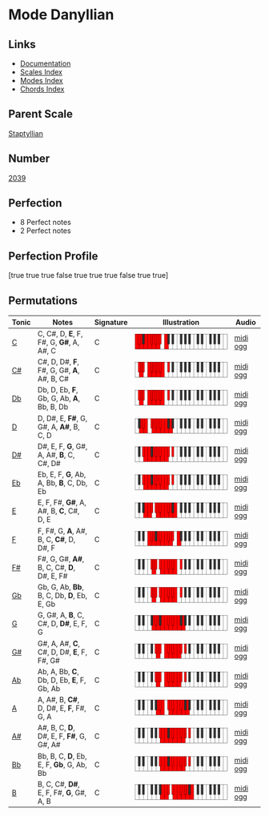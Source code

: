 # Mode Danyllian

## Links

- [Documentation](index.md)
- [Scales Index](Scales.md)
- [Modes Index](Modes.md)
- [Chords Index](Chords.md)

## Parent Scale

[Staptyllian](ScaleStaptyllian.md)

## Number

[2039](https://ianring.com/musictheory/scales/2039)

## Perfection

- 8 Perfect notes
- 2 Perfect notes

## Perfection Profile

[true true true false true true true false true true]

## Permutations

| Tonic | Notes | Signature | Illustration | Audio |
|-------|-------|-----------|--------------|-------|
| [C](ModeCNaturalDanyllian.md) | C, C#, D, **E**, F, F#, G, **G#**, A, A#, C | C | ![CNaturalDanyllian](ModeCNaturalDanyllian.png) | [midi](ModeCNaturalDanyllian.mid) [ogg](ModeCNaturalDanyllian.ogg) |
| [C#](ModeCSharpDanyllian.md) | C#, D, D#, **F**, F#, G, G#, **A**, A#, B, C# | C | ![CSharpDanyllian](ModeCSharpDanyllian.png) | [midi](ModeCSharpDanyllian.mid) [ogg](ModeCSharpDanyllian.ogg) |
| [Db](ModeDFlatDanyllian.md) | Db, D, Eb, **F**, Gb, G, Ab, **A**, Bb, B, Db | C | ![DFlatDanyllian](ModeDFlatDanyllian.png) | [midi](ModeDFlatDanyllian.mid) [ogg](ModeDFlatDanyllian.ogg) |
| [D](ModeDNaturalDanyllian.md) | D, D#, E, **F#**, G, G#, A, **A#**, B, C, D | C | ![DNaturalDanyllian](ModeDNaturalDanyllian.png) | [midi](ModeDNaturalDanyllian.mid) [ogg](ModeDNaturalDanyllian.ogg) |
| [D#](ModeDSharpDanyllian.md) | D#, E, F, **G**, G#, A, A#, **B**, C, C#, D# | C | ![DSharpDanyllian](ModeDSharpDanyllian.png) | [midi](ModeDSharpDanyllian.mid) [ogg](ModeDSharpDanyllian.ogg) |
| [Eb](ModeEFlatDanyllian.md) | Eb, E, F, **G**, Ab, A, Bb, **B**, C, Db, Eb | C | ![EFlatDanyllian](ModeEFlatDanyllian.png) | [midi](ModeEFlatDanyllian.mid) [ogg](ModeEFlatDanyllian.ogg) |
| [E](ModeENaturalDanyllian.md) | E, F, F#, **G#**, A, A#, B, **C**, C#, D, E | C | ![ENaturalDanyllian](ModeENaturalDanyllian.png) | [midi](ModeENaturalDanyllian.mid) [ogg](ModeENaturalDanyllian.ogg) |
| [F](ModeFNaturalDanyllian.md) | F, F#, G, **A**, A#, B, C, **C#**, D, D#, F | C | ![FNaturalDanyllian](ModeFNaturalDanyllian.png) | [midi](ModeFNaturalDanyllian.mid) [ogg](ModeFNaturalDanyllian.ogg) |
| [F#](ModeFSharpDanyllian.md) | F#, G, G#, **A#**, B, C, C#, **D**, D#, E, F# | C | ![FSharpDanyllian](ModeFSharpDanyllian.png) | [midi](ModeFSharpDanyllian.mid) [ogg](ModeFSharpDanyllian.ogg) |
| [Gb](ModeGFlatDanyllian.md) | Gb, G, Ab, **Bb**, B, C, Db, **D**, Eb, E, Gb | C | ![GFlatDanyllian](ModeGFlatDanyllian.png) | [midi](ModeGFlatDanyllian.mid) [ogg](ModeGFlatDanyllian.ogg) |
| [G](ModeGNaturalDanyllian.md) | G, G#, A, **B**, C, C#, D, **D#**, E, F, G | C | ![GNaturalDanyllian](ModeGNaturalDanyllian.png) | [midi](ModeGNaturalDanyllian.mid) [ogg](ModeGNaturalDanyllian.ogg) |
| [G#](ModeGSharpDanyllian.md) | G#, A, A#, **C**, C#, D, D#, **E**, F, F#, G# | C | ![GSharpDanyllian](ModeGSharpDanyllian.png) | [midi](ModeGSharpDanyllian.mid) [ogg](ModeGSharpDanyllian.ogg) |
| [Ab](ModeAFlatDanyllian.md) | Ab, A, Bb, **C**, Db, D, Eb, **E**, F, Gb, Ab | C | ![AFlatDanyllian](ModeAFlatDanyllian.png) | [midi](ModeAFlatDanyllian.mid) [ogg](ModeAFlatDanyllian.ogg) |
| [A](ModeANaturalDanyllian.md) | A, A#, B, **C#**, D, D#, E, **F**, F#, G, A | C | ![ANaturalDanyllian](ModeANaturalDanyllian.png) | [midi](ModeANaturalDanyllian.mid) [ogg](ModeANaturalDanyllian.ogg) |
| [A#](ModeASharpDanyllian.md) | A#, B, C, **D**, D#, E, F, **F#**, G, G#, A# | C | ![ASharpDanyllian](ModeASharpDanyllian.png) | [midi](ModeASharpDanyllian.mid) [ogg](ModeASharpDanyllian.ogg) |
| [Bb](ModeBFlatDanyllian.md) | Bb, B, C, **D**, Eb, E, F, **Gb**, G, Ab, Bb | C | ![BFlatDanyllian](ModeBFlatDanyllian.png) | [midi](ModeBFlatDanyllian.mid) [ogg](ModeBFlatDanyllian.ogg) |
| [B](ModeBNaturalDanyllian.md) | B, C, C#, **D#**, E, F, F#, **G**, G#, A, B | C | ![BNaturalDanyllian](ModeBNaturalDanyllian.png) | [midi](ModeBNaturalDanyllian.mid) [ogg](ModeBNaturalDanyllian.ogg) |
